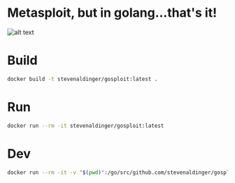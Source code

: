 # Metasploit, but in golang...that's it!
![alt text](https://allg.one/G4zb)

# Build

```sh
docker build -t stevenaldinger/gosploit:latest .
```

# Run

```sh
docker run --rm -it stevenaldinger/gosploit:latest
```

# Dev

```sh
docker run --rm -it -v "$(pwd)":/go/src/github.com/stevenaldinger/gosploit stevenaldinger/gosploit:latest bash
```
